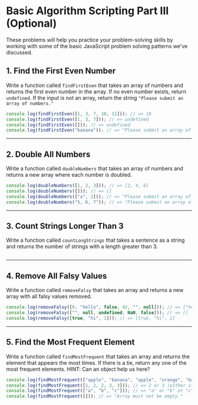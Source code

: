 # Basic Algorithm Scripting Part III (Optional)

These problems will help you practice your problem-solving skills by working with some of the basic JavaScript problem solving patterns we've discussed.

## 1. Find the First Even Number

Write a function called `findFirstEven` that takes an array of numbers and returns the first even number in the array. If no even number exists, return `undefined`. If the input is not an array, return the string `"Please submit an array of numbers."`

```js
console.log(findFirstEven([1, 3, 7, 10, 11])); // => 10
console.log(findFirstEven([1, 3, 7])); // => undefined
console.log(findFirstEven([])); // => undefined
console.log(findFirstEven("banana")); // => "Please submit an array of numbers."
```

---

## 2. Double All Numbers

Write a function called `doubleNumbers` that takes an array of numbers and returns a new array where each number is doubled. 

```js
console.log(doubleNumbers([1, 2, 3])); // => [2, 4, 6]
console.log(doubleNumbers([])); // => []
console.log(doubleNumbers(["a", 2])); // => "Please submit an array of numbers."
console.log(doubleNumbers("5, 6, 7")); // => "Please submit an array of numbers."
```

---

## 3. Count Strings Longer Than 3

Write a function called `countLongStrings` that takes a sentence as a string and returns the number of strings with a length greater than 3.

```js

```

---

## 4. Remove All Falsy Values

Write a function called `removeFalsy` that takes an array and returns a new array with all falsy values removed. 

```js
console.log(removeFalsy([0, "hello", false, 42, "", null])); // => ["hello", 42]
console.log(removeFalsy(["", null, undefined, NaN, false])); // => []
console.log(removeFalsy([true, "hi", 1])); // => [true, "hi", 1]
```

---

## 5. Find the Most Frequent Element

Write a function called `findMostFrequent` that takes an array and returns the element that appears the most times. If there is a tie, return any one of the most frequent elements. HINT: Can an object help us here?

```js
console.log(findMostFrequent(["apple", "banana", "apple", "orange", "banana", "apple"])); // => "apple"
console.log(findMostFrequent([1, 2, 2, 3, 3])); // => 2 or 3 (either is acceptable)
console.log(findMostFrequent(["a", "b", "c"])); // => "a" or "b" or "c"
console.log(findMostFrequent([])); // => "Array must not be empty."
```
